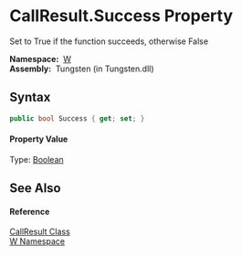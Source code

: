 CallResult.Success Property
===========================
   Set to True if the function succeeds, otherwise False

  **Namespace:**  [W][1]  
  **Assembly:**  Tungsten (in Tungsten.dll)

Syntax
------

```csharp
public bool Success { get; set; }
```

#### Property Value
Type: [Boolean][2]

See Also
--------

#### Reference
[CallResult Class][3]  
[W Namespace][1]  

[1]: ../README.md
[2]: http://msdn.microsoft.com/en-us/library/a28wyd50
[3]: README.md